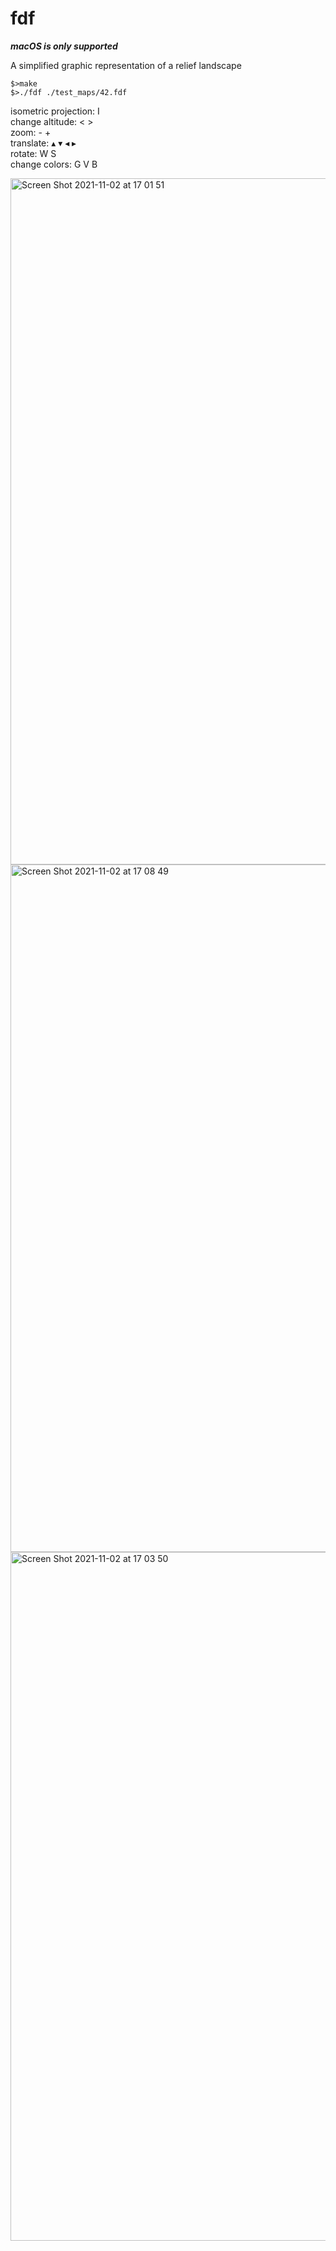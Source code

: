 # fdf
***macOS is only supported***

A simplified graphic representation of a relief landscape
```
$>make
$>./fdf ./test_maps/42.fdf
```
isometric projection: I  
change altitude: < >  
zoom: - +  
translate: ▴ ▾ ◂ ▸  
rotate: W S  
change colors: G V B

<img width="1098" alt="Screen Shot 2021-11-02 at 17 01 51" src="https://user-images.githubusercontent.com/89840597/139864224-82d198f5-bbea-4a28-a30c-dce5fbbd6f6b.png">

<img width="1100" alt="Screen Shot 2021-11-02 at 17 08 49" src="https://user-images.githubusercontent.com/89840597/139864241-38ea94e9-b90e-42e4-b5d2-3b2cc437992d.png">

<img width="1102" alt="Screen Shot 2021-11-02 at 17 03 50" src="https://user-images.githubusercontent.com/89840597/139864253-fccb1522-ad5e-488b-97ff-bcb9d21dec77.png">
